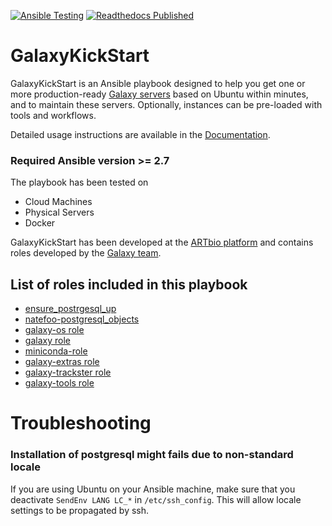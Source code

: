 [![Ansible Testing](https://github.com/ARTbio/GalaxyKickStart/actions/workflows/PR.yaml/badge.svg)](https://github.com/ARTbio/GalaxyKickStart/actions/workflows/PR.yaml)
[![Readthedocs Published](https://github.com/ARTbio/GalaxyKickStart/actions/workflows/readthedocs.yaml/badge.svg)](https://github.com/ARTbio/GalaxyKickStart/actions/workflows/readthedocs.yaml)
# GalaxyKickStart

GalaxyKickStart is an Ansible playbook designed to help you get one or more
production-ready  [Galaxy servers](https://usegalaxy.org/) based on Ubuntu
within minutes, and to maintain these servers.
Optionally, instances can be pre-loaded with tools and workflows.

Detailed usage instructions are available in the
[Documentation](https://artbio.github.io/GalaxyKickStart/).

### Required Ansible version >= 2.7

The playbook has been tested on

- Cloud Machines
- Physical Servers
- Docker

GalaxyKickStart has been developed at the [ARTbio platform](http://artbio.fr)
and contains roles developed by the [Galaxy
team](https://github.com/galaxyproject/).

List of roles included in this playbook
------
- [ensure_postrgesql_up](https://github.com/ARTbio/ensure_postgresql_up.git)
- [natefoo-postgresql_objects](https://github.com/ARTbio/ansible-postgresql-objects)
- [galaxy-os role](https://github.com/ARTbio/ansible-galaxy-os)
- [galaxy role](https://github.com/ARTbio/ansible-galaxy)
- [miniconda-role](https://github.com/ARTbio/ansible-miniconda-role.git)
- [galaxy-extras role](https://github.com/ARTbio/ansible-galaxy-extras)
- [galaxy-trackster role](https://github.com/galaxyproject/ansible-trackster)
- [galaxy-tools role](https://github.com/ARTbio/ansible-galaxy-tools)


# Troubleshooting
### Installation of postgresql might fails due to non-standard locale ###
If you are using Ubuntu on your Ansible machine, make sure that you deactivate
`SendEnv LANG LC_*` in `/etc/ssh_config`. This will allow locale settings to
be propagated by ssh.
